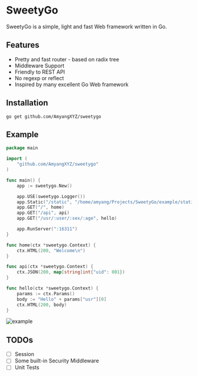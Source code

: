 # SweetyGo

SweetyGo is a simple, light and fast Web framework written in Go. 

## Features

- Pretty and fast router - based on radix tree
- Middleware Support
- Friendly to REST API
- No regexp or reflect
- Inspired by many excellent Go Web framework

## Installation

`go get github.com/AmyangXYZ/sweetygo`

## Example

```go
package main

import (
	"github.com/AmyangXYZ/sweetygo"
)

func main() {
	app := sweetygo.New()

	app.USE(sweetygo.Logger())
	app.Static("/static", "/home/amyang/Projects/SweetyGo/example/static")
	app.GET("/", home)
	app.GET("/api", api)
	app.GET("/usr/:user/:sex/:age", hello)

	app.RunServer(":16311")
}

func home(ctx *sweetygo.Context) {
	ctx.HTML(200, "Welcome\n")
}

func api(ctx *sweetygo.Context) {
	ctx.JSON(200, map[string]int{"uid": 001})
}

func hello(ctx *sweetygo.Context) {
	params := ctx.Params()
	body := "Hello" + params["usr"][0]
	ctx.HTML(200, body)
}

```

![example](https://raw.githubusercontent.com/AmyangXYZ/sweetygo/master/example/example.png)

## TODOs

- [ ] Session
- [ ] Some built-in Security Middleware
- [ ] Unit Tests
